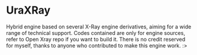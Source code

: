 # UraXRay
Hybrid engine based on several X-Ray engine derivatives, aiming for a wide range of technical support. Codes contained are only for engine sources, refer to Open Xray repo if you want to build it. There is no credit reserved for myself, thanks to anyone who contributed to make this engine work. :>

